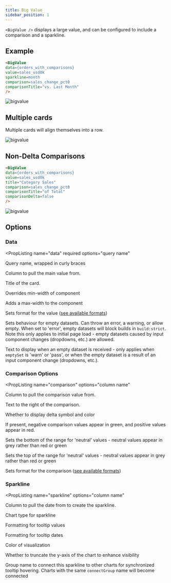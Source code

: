 ```yaml
---
title: Big Value
sidebar_position: 1
---
```


`<BigValue />` displays a large value, and can be configured to include a comparison and a sparkline.

## Example

```markdown
<BigValue 
data={orders_with_comparisons} 
value=sales_usd0k
sparkline=month
comparison=sales_change_pct0
comparisonTitle="vs. Last Month"
/>
```

![bigvalue](/img/bigvalue-default.png)

## Multiple cards

Multiple cards will align themselves into a row.

![bigvalue](/img/bigvalue-multiple.png)


## Non-Delta Comparisons

```html
<BigValue 
data={orders_with_comparisons}
value=sales_usd0k
title="Category Sales"
comparison=sales_change_pct0
comparisonTitle="of Total"
comparisonDelta=false
/>
```

![bigvalue](/img/bigvalue-non-delta.png)


## Options

### Data

<PropListing
    name="data"
    required
    options="query name"
>

Query name, wrapped in curly braces

</PropListing>
<PropListing
    name="value"
    required
    options="column name"
>

Column to pull the main value from.

</PropListing>
<PropListing
    name="title"
    options="string"
    defaultValue="Title of the value column."
>

Title of the card.

</PropListing>
<PropListing
    name="minWidth"
    options="% or px value"
    defaultValue="18%"
>

Overrides min-width of component

</PropListing>
<PropListing
    name="maxWidth"
    options="% or px value"
>

Adds a max-width to the component

</PropListing>
<PropListing
    name="fmt"
    options="Excel-style format | built-in format | custom format"
>

Sets format for the value ([see available formats](/core-concepts/formatting))

</PropListing>
<PropListing
    name="emptySet"
    options={['error', 'warn', 'pass']}
    defaultValue="error"
>

Sets behaviour for empty datasets. Can throw an error, a warning, or allow empty. When set to 'error', empty datasets will block builds in `build:strict`. Note this only applies to initial page load - empty datasets caused by input component changes (dropdowns, etc.) are allowed.

</PropListing>
<PropListing
    name="emptyMessage"
    options="string"
    defaultValue="No records"
>

Text to display when an empty dataset is received - only applies when `emptySet` is 'warn' or 'pass', or when the empty dataset is a result of an input component change (dropdowns, etc.).

</PropListing>

### Comparison Options

<PropListing
    name="comparison"
    options="column name"
>

Column to pull the comparison value from.

</PropListing>
<PropListing
    name="comparisonTitle"
    options="string"
    defaultValue="Title of the comparison column."
>

Text to the right of the comparison.

</PropListing>
<PropListing
    name="comparisonDelta"
    options={['true', 'false']}
    defaultValue=true
>

Whether to display delta symbol and color

</PropListing>
<PropListing
    name="downIsGood"
    options={['true', 'false']}
    defaultValue=false
>

If present, negative comparison values appear in green, and positive values appear in red.

</PropListing>
<PropListing
    name="neutralMin"
    options="number"
    defaultValue=0
>

Sets the bottom of the range for 'neutral' values - neutral values appear in grey rather than red or green

</PropListing>
<PropListing
    name="neutralMax"
    options="number"
    defaultValue=0
>

Sets the top of the range for 'neutral' values - neutral values appear in grey rather than red or green

</PropListing>
<PropListing
    name="comparisonFmt"
    options="Excel-style format | built-in format | custom format"
>

Sets format for the comparison ([see available formats](/core-concepts/formatting))

</PropListing>

### Sparkline

<PropListing
    name="sparkline"
    options="column name"
>

Column to pull the date from to create the sparkline.

</PropListing>
<PropListing
    name="sparklineType"
    options={['line', 'area', 'bar']}
    defaultValue="line"
>

Chart type for sparkline

</PropListing>
<PropListing
    name="sparklineValueFmt"
    options="format code"
    defaultValue="same as fmt if supplied"
>

Formatting for tooltip values

</PropListing>
<PropListing
    name="sparklineDateFmt"
    options="format code"
    defaultValue="YYYY-MM-DD"
>

Formatting for tooltip dates

</PropListing>
<PropListing
    name="sparklineColor"
    options="CSS name | hexademical | RGB | HSL"
>

Color of visualization

</PropListing>
<PropListing
    name="sparklineYScale"
    options={['true', 'false']}
    defaultValue=false
>

Whether to truncate the y-axis of the chart to enhance visibility

</PropListing>
<PropListing
    name="connectGroup"
    options="string"
>

Group name to connect this sparkline to other charts for synchronized tooltip hovering. Charts with the same `connectGroup` name will become connected

</PropListing>